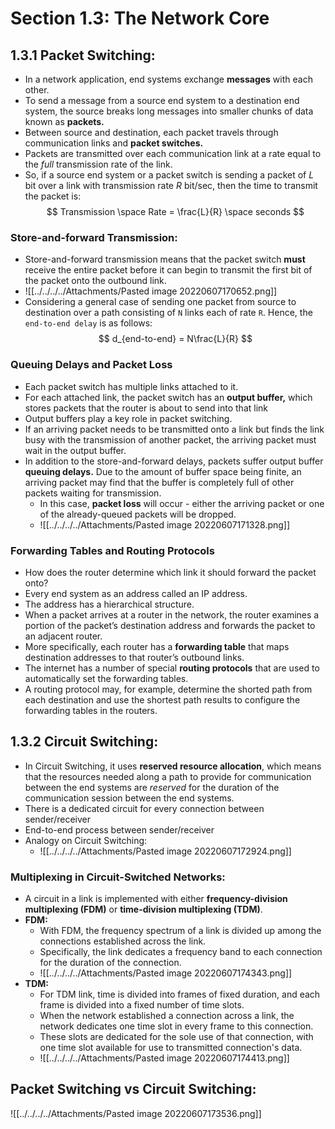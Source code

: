 # Section 1.3: The Network Core
## 1.3.1 Packet Switching:
- In a network application, end systems exchange **messages** with each other.
- To send a message from a source end system to a destination end system, the source breaks long messages into smaller chunks of data known as **packets.**
- Between source and destination, each packet travels through communication links and **packet switches.**
- Packets are transmitted over each communication link at a rate equal to the _full_ transmission rate of the link.
- So, if a source end system or a packet switch is sending a packet of _L_ bit over a link with transmission rate _R_ bit/sec, then the time to transmit the packet is: 
$$
Transmission \space Rate = \frac{L}{R} \space seconds
$$
### Store-and-forward Transmission:
- Store-and-forward transmission means that the packet switch **must** receive the entire packet before it can begin to transmit the first bit of the packet onto the outbound link.
- ![[../../../../Attachments/Pasted image 20220607170652.png]]
- Considering a general case of sending one packet from source to destination over a path consisting of `N` links each of rate `R`. Hence, the `end-to-end delay` is as follows:
$$
d_{end-to-end} = N\frac{L}{R}
$$
### Queuing Delays and Packet Loss
- Each packet switch has multiple links attached to it.
- For each attached link, the packet switch has an **output buffer,** which stores packets that the router is about to send into that link
- Output buffers play a key role in packet switching.
- If an arriving packet needs to be transmitted onto a link but finds the link busy with the transmission of another packet, the arriving packet must wait in the output buffer.
- In addition to the store-and-forward delays, packets suffer output buffer **queuing delays.** Due to the amount of buffer space being finite, an arriving packet may find that the buffer is completely full of other packets waiting for transmission.
    - In this case, **packet loss** will occur - either the arriving packet or one of the already-queued packets will be dropped.
    - ![[../../../../Attachments/Pasted image 20220607171328.png]]
### Forwarding Tables and Routing Protocols
- How does the router determine which link it should forward the packet onto?
- Every end system as an address called an IP address.
- The address has a hierarchical structure.
- When a packet arrives at a router in the network, the router examines a portion of the packet’s destination address and forwards the packet to an adjacent router.
- More specifically, each router has a **forwarding table** that maps destination addresses to that router’s outbound links.
- The internet has a number of special **routing protocols** that are used to automatically set the forwarding tables. 
- A routing protocol may, for example, determine the shorted path from each destination and use the shortest path results to configure the forwarding tables in the routers.
## 1.3.2 Circuit Switching:
- In Circuit Switching, it uses **reserved resource allocation**, which means that the resources needed along a path to provide for communication between the end systems are *reserved* for the duration of the communication session between the end systems.
- There is a dedicated circuit for every connection between sender/receiver
- End-to-end process between sender/receiver
- Analogy on Circuit Switching:
	- ![[../../../../Attachments/Pasted image 20220607172924.png]]
### Multiplexing in Circuit-Switched Networks:
- A circuit in a link is implemented with either **frequency-division multiplexing (FDM)** or **time-division multiplexing (TDM)**. 
- **FDM:**
	- With FDM, the frequency spectrum of a link is divided up among the connections established across the link.
	- Specifically, the link dedicates a frequency band to each connection for the duration of the connection.
	- ![[../../../../Attachments/Pasted image 20220607174343.png]]
- **TDM:**
	- For TDM link, time is divided into frames of fixed duration, and each frame is divided into a fixed number of time slots. 
	- When the network established a connection across a link, the network dedicates one time slot in every frame to this connection. 
	- These slots are dedicated for the sole use of that connection, with one time slot available for use to transmitted connection's data. 
	- ![[../../../../Attachments/Pasted image 20220607174413.png]]
## Packet Switching vs Circuit Switching:
![[../../../../Attachments/Pasted image 20220607173536.png]]